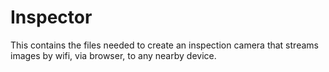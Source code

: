 # Inspector
This contains the files needed to create an inspection camera that streams images by wifi, via browser, to any nearby device.
